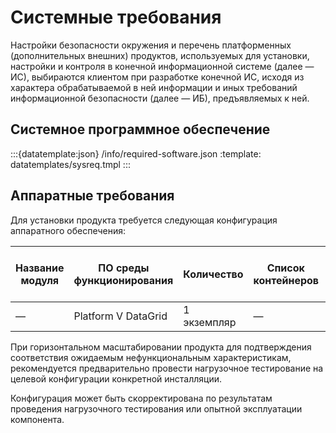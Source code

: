 # Системные требования

Настройки безопасности окружения и перечень платформенных (дополнительных внешних) продуктов, используемых для установки, настройки и контроля в конечной информационной системе (далее — ИС), выбираются клиентом при разработке конечной ИС, исходя из характера обрабатываемой в ней информации и иных требований информационной безопасности (далее — ИБ), предъявляемых к ней.

## Системное программное обеспечение

:::{datatemplate:json} /info/required-software.json
:template: datatemplates/sysreq.tmpl
:::

## Аппаратные требования

Для установки продукта требуется следующая конфигурация аппаратного обеспечения:

| Название модуля | ПО среды функционирования | Количество | Список контейнеров | CPU (кол-во ядер) | ОЗУ (Гб) | Внутренние диски (Гб) | Горизонтальное масштабирование |
|---|---|---|---|---|---|---|---|
| — | Platform V DataGrid | 1 экземпляр | — | 1 | 4 | 16 | Да |

При горизонтальном масштабировании продукта для подтверждения соответствия ожидаемым нефункциональным характеристикам, рекомендуется предварительно провести нагрузочное тестирование на целевой конфигурации конкретной инсталляции.

Конфигурация может быть скорректирована по результатам проведения нагрузочного тестирования или опытной эксплуатации компонента.